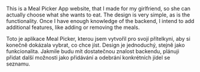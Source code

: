 This is a Meal Picker App website, that I made for my girlfriend, so she can actually choose what she wants to eat. The design is very simple, as is the functionality. Once I have enough knowledge of the backend, I intend to add additional features, like adding or removing the meals.

Toto je aplikace Meal Picker, kterou jsem vytvořil pro svojí přítelkyni, aby si konečně dokázala vybrat, co chce jíst. Design je jednoduchý, stejně jako funkcionalita. Jakmile budu mít dostatečnou znalost backendu, plánuji přidat další možnosti jako přidávání a odebrání konkrétních jídel se seznamu.
